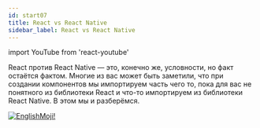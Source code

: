 ```yaml
---
id: start07
title: React vs React Native
sidebar_label: React vs React Native
---
```


import YouTube from 'react-youtube'

React против React Native — это, конечно же, условности, но факт остаётся фактом. Многие из вас может быть заметили, что при создании компонентов мы импортируем часть чего то, пока для вас не понятного из библиотеки React и что-то импортируем из библиотеки React Native. В этом мы и разберёмся.

<YouTube videoId='QdJGtUfkvfA' />

[![EnglishMoji!](/img/logo/englishmoji.png)](https://link-to.app/xvh7Ush9kl)
